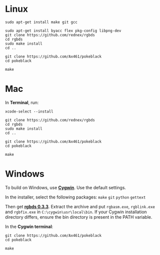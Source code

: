 # Linux

	sudo apt-get install make git gcc

	sudo apt-get install byacc flex pkg-config libpng-dev
	git clone https://github.com/rednex/rgbds
	cd rgbds
	sudo make install
	cd ..

	git clone https://github.com/Ax461/pokeblack
	cd pokeblack

	make


# Mac

In **Terminal**, run:

	xcode-select --install

	git clone https://github.com/rednex/rgbds
	cd rgbds
	sudo make install
	cd ..

	git clone https://github.com/Ax461/pokeblack
	cd pokeblack

	make


# Windows

To build on Windows, use [**Cygwin**](http://cygwin.com/install.html). Use the default settings.

In the installer, select the following packages: `make` `git` `python` `gettext`

Then get [**rgbds 0.3.3**](https://github.com/bentley/rgbds/releases/tag/v0.3.3).
Extract the archive and put `rgbasm.exe`, `rgblink.exe` and `rgbfix.exe` in `C:\cygwin\usr\local\bin`. If your Cygwin installation directory differs, ensure the bin directory is present in the PATH variable.

In the **Cygwin terminal**:

	git clone https://github.com/Ax461/pokeblack
	cd pokeblack

	make
